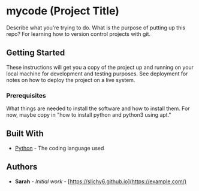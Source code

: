 # mycode (Project Title)

Describe what you're trying to do.
What is the purpose of putting up this repo? For learning how to version control projects with git.

## Getting Started

These instructions will get you a copy of the project up and running on your local machine
for development and testing purposes. See deployment for notes on how to deploy the project
on a live system.

### Prerequisites

What things are needed to install the software and how to install them. For now, maybe copy in
"how to install python and python3 using apt."

## Built With

* [Python](https://www.python.org/) - The coding language used

## Authors

* **Sarah** - *Initial work* - [https://slichy6.github.io](https://example.com/)
